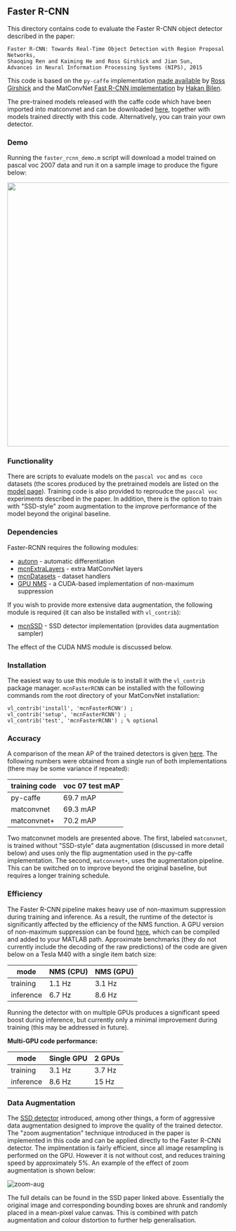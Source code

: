 Faster R-CNN
---

This directory contains code to evaluate the Faster R-CNN object detector 
described in the paper:

```
Faster R-CNN: Towards Real-Time Object Detection with Region Proposal Networks,
Shaoqing Ren and Kaiming He and Ross Girshick and Jian Sun,
Advances in Neural Information Processing Systems (NIPS), 2015
```

This code is based on the `py-caffe` implementation 
[made available](https://github.com/rbgirshick/py-faster-rcnn) by 
[Ross Girshick](http://www.rossgirshick.info/) and the MatConvNet 
[Fast R-CNN implementation](https://github.com/vlfeat/matconvnet/tree/master/examples/fast_rcnn) by 
[Hakan Bilen](http://www.robots.ox.ac.uk/~hbilen).

The pre-trained models released with the caffe code which have been imported 
into matconvnet and can be downloaded
[here](http://www.robots.ox.ac.uk/~albanie/models.html#faster-rcnn-models),
together with models trained directly with this code.  Alternatively, you can 
train your own detector.

### Demo

Running the `faster_rcnn_demo.m` script will download a model trained on pascal voc 2007 data and run it on a sample image to produce the figure below:

<img src="misc/pascal-demo-fig.jpg" width="600" />

### Functionality

There are scripts to evaluate models on the `pascal voc` and `ms coco` datasets (the scores produced by the pretrained models are listed on the [model page](http://www.robots.ox.ac.uk/~albanie/models.html#faster-rcnn-models)).  Training code is also provided to reproudce the `pascal voc` experiments described in the paper.  In addition, there is the option to train with "SSD-style" zoom augmentation to the improve performance of the model beyond the original baseline.


### Dependencies

Faster-RCNN requires the following modules:

* [autonn](https://github.com/vlfeat/autonn) - automatic differentiation
* [mcnExtraLayers](https://github.com/albanie/mcnExtraLayers) - extra MatConvNet layers
* [mcnDatasets](https://github.com/albanie/mcnDatasets) - dataset handlers
* [GPU NMS](https://github.com/albanie/mcnNMS) - a CUDA-based implementation of non-maximum suppression

If you wish to provide more extensive data augmentation, the following module is required (it can also be installed with `vl_contrib`):

* [mcnSSD](https://github.com/albanie/mcnSSD) - SSD detector implementation (provides data augmentation sampler)

The effect of the CUDA NMS module is discussed below.

### Installation

The easiest way to use this module is to install it with the `vl_contrib`
package manager. `mcnFasterRCNN` can be installed with the following commands
rom the root directory of your MatConvNet installation:

```
vl_contrib('install', 'mcnFasterRCNN') ;
vl_contrib('setup', 'mcnFasterRCNN') ;
vl_contrib('test', 'mcnFasterRCNN') ; % optional
```  


### Accuracy

A comparison of the mean AP of the trained detectors is given [here](http://www.robots.ox.ac.uk/~albanie/models.html#faster-rcnn-models).   The following numbers were obtained from a single run of both implementations (there may be some variance if repeated):

| training code | voc 07 test mAP |  
|---------------|-----------------|
| py-caffe      |     69.7 mAP    |  
| matconvnet    |     69.3 mAP    |  
| matconvnet+   |     70.2 mAP    |  

Two matconvnet models are presented above. The first, labeled `matconvnet`, is trained without "SSD-style" data augmentation (discussed in more detail below) and uses only the flip augmentation used in the py-caffe implementation.  The second, `matconvnet+`, uses the augmentation pipeline.  This can be switched on to improve beyond the original baseline, but requires a longer training schedule.


### Efficiency

The Faster R-CNN pipeline makes heavy use of non-maximum suppression during training and inference. As a result, the runtime of the detector is significantly affected by the efficiency of the NMS function.  A GPU version of non-maximum suppression can be found [here](https://github.com/albanie/mcnNMS), which can be compiled and added to your MATLAB path.  Approximate benchmarks (they do not currently include the decoding of the raw predictions) of the code are given below on a Tesla M40 with a single item batch size:


| mode      | NMS (CPU) | NMS (GPU) |  
|-----------|-----------|-----------|  
| training  | 1.1 Hz    | 3.1 Hz    |  
| inference | 6.7 Hz    | 8.6 Hz    |  


 Running the detector with on multiple GPUs produces a significant speed boost during inference, but currently only a minimal improvement during training (this may be addressed in future). 

**Multi-GPU code performance:**

| mode      | Single GPU | 2 GPUs   |
|-----------|-----------|-----------|
| training  | 3.1 Hz    | 3.7 Hz    |
| inference | 8.6 Hz    | 15 Hz     |


### Data Augmentation

The [SSD detector](https://link.springer.com/chapter/10.1007/978-3-319-46448-0_2) introduced, among other things, a form of aggressive data augmentation designed to improve the quality of the trained detector.  The "zoom augmentation" technique introduced in the paper is implemented in this code and can be applied directly to the Faster R-CNN detector.  The implmentation is fairly efficient, since all image resampling is performed on the GPU.  However it is not without cost, and reduces training speed by approximately 5%.  An example of the effect of zoom augmentation is shown below:

![zoom-aug](misc/zoom-aug.png)

The full details can be found in the SSD paper linked above.   Essentially the original image and corresponding bounding boxes are shrunk and randomly placed in a mean-pixel value canvas.  This is combined with patch augmentation and colour distortion to further help generalisation. 



